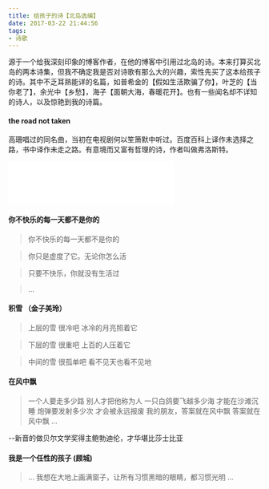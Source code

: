 ```yaml
---
title: 给孩子的诗【北岛选编】
date: 2017-03-22 21:44:56
tags:
- 诗歌
---
```


源于一个给我深刻印象的博客作者，在他的博客中引用过北岛的诗。本来打算买北岛的两本诗集，但我不确定我是否对诗歌有那么大的兴趣，索性先买了这本给孩子的诗。其中不乏耳熟能详的名篇，如普希金的【假如生活欺骗了你】，叶芝的【当你老了】，余光中【乡愁】，海子【面朝大海，春暖花开】。也有一些闻名却不详知的诗人，以及惊艳到我的诗篇。

#### the road not taken

高珊唱过的同名曲，当初在电视剧何以笙箫默中听过。百度百科上译作未选择之路，书中译作未走之路。有意境而又富有哲理的诗，作者叫做弗洛斯特。

<iframe frameborder="no" border="0" marginwidth="0" marginheight="0" width=330 height=86 src="//music.163.com/outchain/player?type=2&id=30089065&auto=1&height=66"></iframe>

#### 你不快乐的每一天都不是你的

> 你不快乐的每一天都不是你的

> 你只是虚度了它。无论你怎么活

> 只要不快乐，你就没有生活过

> ...

#### 积雪 （金子美玲）

> 上层的雪
> 很冷吧
> 冰冷的月亮照着它

> 下层的雪
> 很重吧
> 上百的人压着它

> 中间的雪
> 很孤单吧
> 看不见天也看不见地

#### 在风中飘

> 一个人要走多少路
> 别人才把他称为人
> 一只白鸽要飞越多少海
> 才能在沙滩沉睡
> 炮弹要发射多少次
> 才会被永远报废
> 我的朋友，答案就在风中飘
> 答案就在风中飘
> ...

--新晋的做贝尔文学奖得主鲍勃迪伦，才华堪比莎士比亚

#### 我是一个任性的孩子 (顾城)

> ...
> 我想在大地上画满窗子，让所有习惯黑暗的眼睛，都习惯光明
> ...
